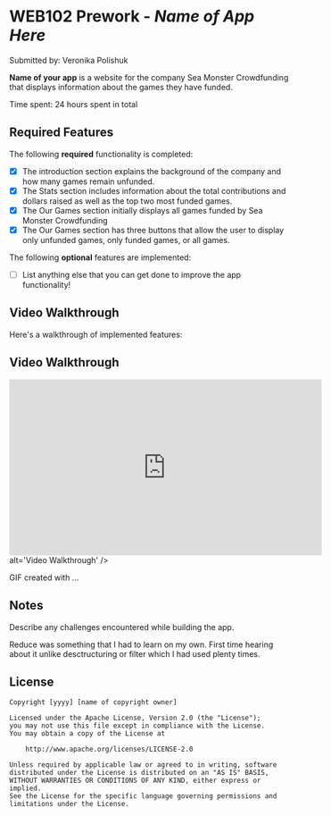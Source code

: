 # WEB102 Prework - *Name of App Here*

Submitted by: Veronika Polishuk

**Name of your app** is a website for the company Sea Monster Crowdfunding that displays information about the games they have funded.

Time spent: 24 hours spent in total

## Required Features

The following **required** functionality is completed:

* [X] The introduction section explains the background of the company and how many games remain unfunded.
* [X] The Stats section includes information about the total contributions and dollars raised as well as the top two most funded games.
* [X] The Our Games section initially displays all games funded by Sea Monster Crowdfunding
* [X] The Our Games section has three buttons that allow the user to display only unfunded games, only funded games, or all games.

The following **optional** features are implemented:

* [ ] List anything else that you can get done to improve the app functionality!

## Video Walkthrough

Here's a walkthrough of implemented features:

<h2>Video Walkthrough</h2>
<iframe width="560" height="315" src="https://www.youtube.com/embed/BHGbzOvWdEU" title="Challenge Walkthrough" frameborder="0" allow="accelerometer; autoplay; clipboard-write; encrypted-media; gyroscope; picture-in-picture" allowfullscreen></iframe>alt='Video Walkthrough' />

<!-- Replace this with whatever GIF tool you used! -->
GIF created with ...  
<!-- Recommended tools:
[Kap](https://getkap.co/) for macOS
[ScreenToGif](https://www.screentogif.com/) for Windows
[peek](https://github.com/phw/peek) for Linux. -->

## Notes

Describe any challenges encountered while building the app. 

Reduce was something that I had to learn on my own. First time hearing about it unlike desctructuring or filter which I had used plenty times. 

## License

    Copyright [yyyy] [name of copyright owner]

    Licensed under the Apache License, Version 2.0 (the "License");
    you may not use this file except in compliance with the License.
    You may obtain a copy of the License at

        http://www.apache.org/licenses/LICENSE-2.0

    Unless required by applicable law or agreed to in writing, software
    distributed under the License is distributed on an "AS IS" BASIS,
    WITHOUT WARRANTIES OR CONDITIONS OF ANY KIND, either express or implied.
    See the License for the specific language governing permissions and
    limitations under the License.
